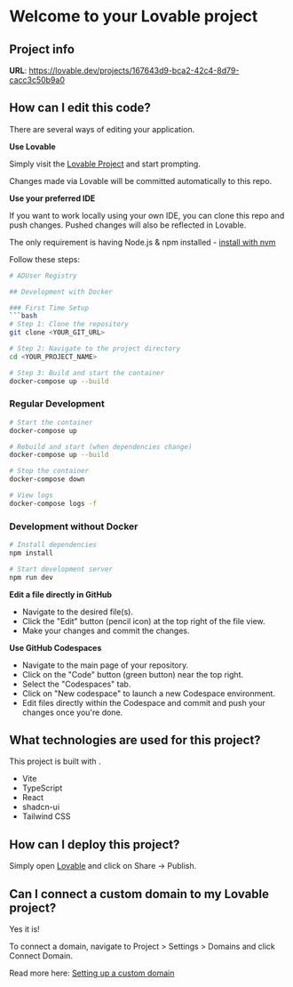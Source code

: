 # Welcome to your Lovable project

## Project info

**URL**: https://lovable.dev/projects/167643d9-bca2-42c4-8d79-cacc3c50b9a0

## How can I edit this code?

There are several ways of editing your application.

**Use Lovable**

Simply visit the [Lovable Project](https://lovable.dev/projects/167643d9-bca2-42c4-8d79-cacc3c50b9a0) and start prompting.

Changes made via Lovable will be committed automatically to this repo.

**Use your preferred IDE**

If you want to work locally using your own IDE, you can clone this repo and push changes. Pushed changes will also be reflected in Lovable.

The only requirement is having Node.js & npm installed - [install with nvm](https://github.com/nvm-sh/nvm#installing-and-updating)

Follow these steps:

```sh
# ADUser Registry

## Development with Docker

### First Time Setup
```bash
# Step 1: Clone the repository
git clone <YOUR_GIT_URL>

# Step 2: Navigate to the project directory
cd <YOUR_PROJECT_NAME>

# Step 3: Build and start the container
docker-compose up --build
```

### Regular Development
```bash
# Start the container
docker-compose up

# Rebuild and start (when dependencies change)
docker-compose up --build

# Stop the container
docker-compose down

# View logs
docker-compose logs -f
```

### Development without Docker
```bash
# Install dependencies
npm install

# Start development server
npm run dev
```

**Edit a file directly in GitHub**

- Navigate to the desired file(s).
- Click the "Edit" button (pencil icon) at the top right of the file view.
- Make your changes and commit the changes.

**Use GitHub Codespaces**

- Navigate to the main page of your repository.
- Click on the "Code" button (green button) near the top right.
- Select the "Codespaces" tab.
- Click on "New codespace" to launch a new Codespace environment.
- Edit files directly within the Codespace and commit and push your changes once you're done.

## What technologies are used for this project?

This project is built with .

- Vite
- TypeScript
- React
- shadcn-ui
- Tailwind CSS

## How can I deploy this project?

Simply open [Lovable](https://lovable.dev/projects/167643d9-bca2-42c4-8d79-cacc3c50b9a0) and click on Share -> Publish.

## Can I connect a custom domain to my Lovable project?

Yes it is!

To connect a domain, navigate to Project > Settings > Domains and click Connect Domain.

Read more here: [Setting up a custom domain](https://docs.lovable.dev/tips-tricks/custom-domain#step-by-step-guide)
